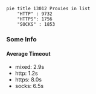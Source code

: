 
```mermaid
pie title 13012 Proxies in list
    "HTTP" : 9732
    "HTTPS": 1756
    "SOCKS" : 1853
```

### Some Info
#### Average Timeout

- mixed: 2.9s
- http: 1.2s
- https: 8.0s
- socks: 6.5s